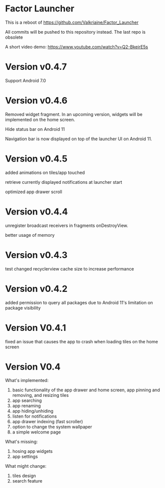 # Factor Launcher

This is a reboot of https://github.com/Valkriaine/Factor_Launcher

All commits will be pushed to this repository instead. The last repo is obsolete

A short video demo: https://www.youtube.com/watch?v=Q2-BkeirE5s

# Version v0.4.7

Support Android 7.0

# Version v0.4.6

Removed widget fragment. In an upcoming version, widgets will be implemented on the home screen.

Hide status bar on Android 11

Navigation bar is now displayed on top of the launcher UI on Android 11.

# Version v0.4.5
added animations on tiles/app touched

retrieve currently displayed notifications at launcher start

optimized app drawer scroll

# Version v0.4.4
unregister broadcast receivers in fragments onDestroyView.

better usage of memory

# Version v0.4.3
test changed recyclerview cache size to increase performance

# Version v0.4.2 
added permission to query all packages due to Android 11's limitation on package visibility

# Version V0.4.1
fixed an issue that causes the app to crash when loading tiles on the home screen

# Version V0.4
What's implemented:
1. basic functionality of the app drawer and home screen, app pinning and removing, and resizing tiles
2. app searching
3. app renaming
4. app hiding/unhiding
5. listen for notifications
6. app drawer indexing (fast scroller)
7. option to change the system wallpaper
8. a simple welcome page

What's missing:
1. hosing app widgets
2. app settings

What might change:
1. tiles design
2. search feature


